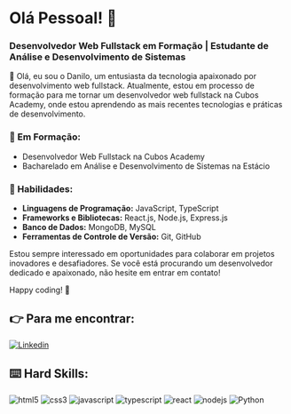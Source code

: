 # Olá Pessoal! :vulcan_salute:

### Desenvolvedor Web Fullstack em Formação | Estudante de Análise e Desenvolvimento de Sistemas

👋 Olá, eu sou o Danilo, um entusiasta da tecnologia apaixonado por desenvolvimento web fullstack. Atualmente, estou em processo de formação para me tornar um desenvolvedor web fullstack na Cubos Academy, onde estou aprendendo as mais recentes tecnologias e práticas de desenvolvimento.

### 🌱 Em Formação:
- Desenvolvedor Web Fullstack na Cubos Academy
- Bacharelado em Análise e Desenvolvimento de Sistemas na Estácio

### 💼 Habilidades:
- **Linguagens de Programação:** JavaScript, TypeScript
- **Frameworks e Bibliotecas:** React.js, Node.js, Express.js
- **Banco de Dados:** MongoDB, MySQL
- **Ferramentas de Controle de Versão:** Git, GitHub

  

Estou sempre interessado em oportunidades para colaborar em projetos inovadores e desafiadores. Se você está procurando um desenvolvedor dedicado e apaixonado, não hesite em entrar em contato!

Happy coding! 🚀


## :point_right: Para me encontrar:

[![Linkedin](https://img.shields.io/badge/LinkedIn-0077B5?style=for-the-badge&logo=linkedin&logoColor=white)](https://www.linkedin.com/in/danilo-lopes-60595b223/)

## :keyboard: Hard Skills:

![html5](https://img.shields.io/badge/HTML5-E34F26?style=for-the-badge&logo=html5&logoColor=white)
![css3](https://img.shields.io/badge/CSS3-1572B6?style=for-the-badge&logo=css3&logoColor=white)
![javascript](https://img.shields.io/badge/JavaScript-323330?style=for-the-badge&logo=javascript&logoColor=F7DF1E)
![typescript](https://img.shields.io/badge/TypeScript-007ACC?style=for-the-badge&logo=typescript&logoColor=white)
![react](https://img.shields.io/badge/React-20232A?style=for-the-badge&logo=react&logoColor=61DAFB)
![nodejs](https://img.shields.io/badge/Node%20js-339933?style=for-the-badge&logo=nodedotjs&logoColor=white)
![Python](https://img.shields.io/badge/Python-3776AB?style=for-the-badge&logo=python&logoColor=white)

